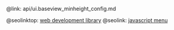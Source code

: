 @link: api/ui.baseview_minheight_config.md

@seolinktop: [web development library](https://webix.com)
@seolink: [javascript menu](https://webix.com/widget/menu/)
